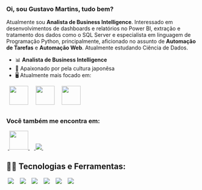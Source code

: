 ### Oi, sou Gustavo Martins, tudo bem?
Atualmente sou **Analista de Business Intelligence**. Interessado em desenvolvimentos de dashboards e relatórios no Power BI, extração e tratamento dos dados como o SQL Server e especialista em linguagem de Programação Python, principalmente, aficionado no assunto de **Automação de Tarefas** e **Automação Web**. Atualmente estudando Ciência de Dados.

- 📊 **Analista de Business Intelligence**
- 🏯 Apaixonado por pela cultura japonêsa
- 🖥️ Atualmente mais focado em:
<div style="display: inline">
  &nbsp;&nbsp;<img width='50' height='50' src="https://cdn.jsdelivr.net/gh/devicons/devicon/icons/python/python-original.svg" />&nbsp;&nbsp;
   &nbsp;&nbsp;<img width='50' height='50' src="https://learn.microsoft.com/pt-br/training/achievements/get-started-power-bi.svg" />&nbsp;&nbsp;
   &nbsp;&nbsp;<img width='50' height='50' src="https://www.svgrepo.com/show/331760/sql-database-generic.svg" />&nbsp;&nbsp;
</div> 

##

### Você também me encontra em:
&nbsp;<a href="https://br.linkedin.com/in/gustavodiasmartins">
  <img src="https://img.shields.io/badge/linkedin-%230077B5.svg?style=for-the-badge&logo=linkedin&logoColor=white" width='50'>
</a>&nbsp;
&nbsp;<a href="https://biyo.page/p/gustavomartins">
  <img src="https://img.shields.io/badge/power_bi-F2C811?style=for-the-badge&logo=powerbi&logoColor=black">
</a>&nbsp;

## 👩‍💻 Tecnologias e Ferramentas:
&nbsp;<img src="https://img.shields.io/badge/Visual_Studio-5C2D91?style=for-the-badge&logo=visual%20studio&logoColor=white">
</a>&nbsp;
&nbsp;<img src="https://img.shields.io/badge/Visual_Studio_Code-0078D4?style=for-the-badge&logo=visual%20studio%20code&logoColor=white">
</a>&nbsp;
&nbsp;<img src="https://img.shields.io/badge/Microsoft_Office-D83B01?style=for-the-badge&logo=microsoft-office&logoColor=white">
</a>&nbsp;
&nbsp;<img src="https://img.shields.io/badge/Microsoft_Excel-217346?style=for-the-badge&logo=microsoft-excel&logoColor=white">
</a>&nbsp;
&nbsp;<img src="https://img.shields.io/badge/Microsoft_SQL_Server-CC2927?style=for-the-badge&logo=microsoft-sql-server&logoColor=white">
</a>&nbsp;
&nbsp;<img src="https://img.shields.io/badge/power_bi-F2C811?style=for-the-badge&logo=powerbi&logoColor=black">
</a>&nbsp;


